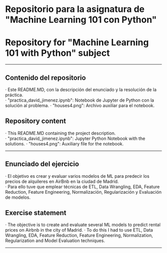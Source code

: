 # Repositorio para la asignatura de "Machine Learning 101 con Python"
# Repository for "Machine Learning 101 with Python" subject  

---
## Contenido del repositorio  
· Este README.MD, con la descripción del enunciado y la resolución de la práctica.   
· "practica_david_jimenez.ipynb": Notebook de Jupyter de Python con la solución al problema. 
· "houses4.png": Archivo auxiliar para el notebook.  
## Repository content  
· This README.MD containing the project description.  
· "practica_david_jimenez.ipynb": Jupyter Python Notebook with the solutions.
· "houses4.png": Auxiliary file for the notebook.  
  
---
## Enunciado del ejercicio
· El objetivo es crear y evaluar varios modelos de ML para predecir los precios de alquileres en AirBnb en la ciudad de Madrid.  
· Para ello tuve que emplear técnicas de ETL, Data Wrangling, EDA, Feature Reduction, Feature Engineering, Normalización, Regularización y Evaluación de modelos.  
  
## Exercise statement  
· The objective is to create and evaluate several ML models to predict rental prices on Airbnb in the city of Madrid.
· To do this I had to use ETL, Data Wrangling, EDA, Feature Reduction, Feature Engineering, Normalization, Regularization and Model Evaluation techniques.  
  
---  
